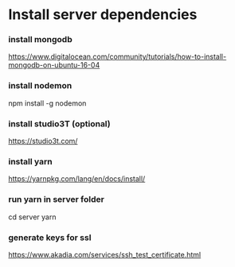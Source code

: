# Install server dependencies
### install mongodb
https://www.digitalocean.com/community/tutorials/how-to-install-mongodb-on-ubuntu-16-04

### install nodemon
npm install -g nodemon

### install studio3T (optional)
https://studio3t.com/

### install yarn
https://yarnpkg.com/lang/en/docs/install/

### run yarn in server folder
cd server
yarn

### generate keys for ssl
https://www.akadia.com/services/ssh_test_certificate.html